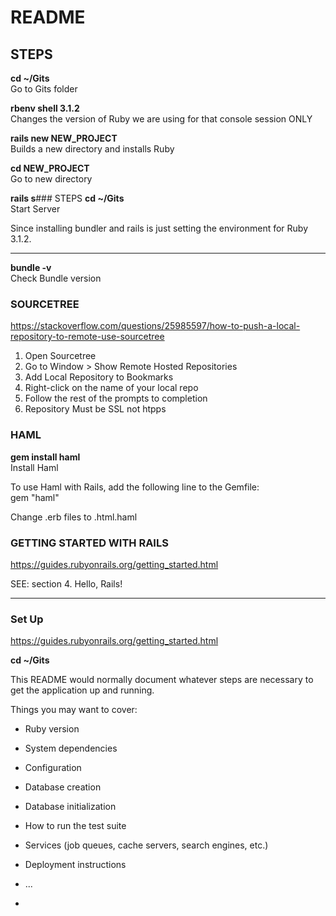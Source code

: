 # README

## STEPS
**cd ~/Gits**<br>
Go to Gits folder

**rbenv shell 3.1.2**<br>
Changes the version of Ruby we are using for that console session ONLY

**rails new NEW_PROJECT**<br>
Builds a new directory and installs Ruby

**cd NEW_PROJECT**<br>
Go to new directory

**rails s**### STEPS
**cd ~/Gits**<br>
Start Server

Since installing bundler and rails is just setting the environment for Ruby 3.1.2.

---

**bundle -v**<br>
Check Bundle version

### SOURCETREE
https://stackoverflow.com/questions/25985597/how-to-push-a-local-repository-to-remote-use-sourcetree<br>
1. Open Sourcetree<br>
2. Go to Window > Show Remote Hosted Repositories<br>
3. Add Local Repository to Bookmarks<br>
4. Right-click on the name of your local repo<br>
5. Follow the rest of the prompts to completion<br>
6. Repository Must be SSL not htpps



### HAML
**gem install haml**<br>
Install Haml

To use Haml with Rails, add the following line to the Gemfile:<br>
gem "haml"

Change .erb files to .html.haml


### GETTING STARTED WITH RAILS
https://guides.rubyonrails.org/getting_started.html<br>

SEE: section 4. Hello, Rails!



---





### Set Up
https://guides.rubyonrails.org/getting_started.html

**cd ~/Gits**<br>

This README would normally document whatever steps are necessary to get the
application up and running.

Things you may want to cover:

* Ruby version

* System dependencies

* Configuration

* Database creation

* Database initialization

* How to run the test suite

* Services (job queues, cache servers, search engines, etc.)

* Deployment instructions

* ...
*
